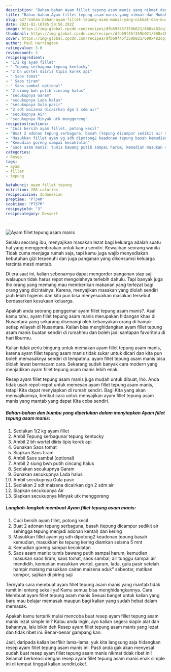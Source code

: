 ```yaml
---
description: "Bahan-bahan Ayam fillet tepung asam manis yang nikmat dan Mudah Dibuat"
title: "Bahan-bahan Ayam fillet tepung asam manis yang nikmat dan Mudah Dibuat"
slug: 627-bahan-bahan-ayam-fillet-tepung-asam-manis-yang-nikmat-dan-mudah-dibuat
date: 2021-02-16T05:59:56.292Z
image: https://img-global.cpcdn.com/recipes/dfb69f45f359b021/680x482cq70/ayam-fillet-tepung-asam-manis-foto-resep-utama.jpg
thumbnail: https://img-global.cpcdn.com/recipes/dfb69f45f359b021/680x482cq70/ayam-fillet-tepung-asam-manis-foto-resep-utama.jpg
cover: https://img-global.cpcdn.com/recipes/dfb69f45f359b021/680x482cq70/ayam-fillet-tepung-asam-manis-foto-resep-utama.jpg
author: Paul Harrington
ratingvalue: 3.6
reviewcount: 3
recipeingredient:
- "1/2 kg ayam fillet"
- " Tepung serbaguna tepung kentucky"
- "2 bh wortel diiris tipis korek api"
- " Saos tomat"
- " Saos tiram"
- " Saos sambal optional"
- "2 siung bwh putih cincang halus"
- "secukupnya Garam"
- "secukupnya Lada halus"
- "secukupnya Gula pasir"
- "2 sdt maizena dicairkan dgn 2 sdm air"
- "secukupnya Air"
- "secukupnya Minyak utk menggoreng"
recipeinstructions:
- "Cuci bersih ayam fillet, potong kecil"
- "Buat 2 adonan tepung serbaguna, basah (tepung dicampur sedikit air sehingga tepung menjadi adonan kental) dan kering"
- "Masukkan fillet ayam yg sdh dipotong2 keadonan tepung basah kemudian, masukkan ke tepung kering diamkan selama 5 mnt"
- "Kemudian goreng sampai kecoklatan"
- "Saos asam manis: tumis bawang putih sampai harum, kemudian masukan saos tiram, saos tomat, saos sambal, air tunggu sampai air mendidih, kemudian masukkan wortel, garam, lada, gula pasir setelah hampir matang masukkan cairan maizena aduk² sebentar, matikan kompor, sajikan di piring saji"
categories:
- Resep
tags:
- ayam
- fillet
- tepung

katakunci: ayam fillet tepung 
nutrition: 288 calories
recipecuisine: Indonesian
preptime: "PT34M"
cooktime: "PT37M"
recipeyield: "3"
recipecategory: Dessert

---
```



![Ayam fillet tepung asam manis](https://img-global.cpcdn.com/recipes/dfb69f45f359b021/680x482cq70/ayam-fillet-tepung-asam-manis-foto-resep-utama.jpg)

Selaku seorang ibu, menyajikan masakan lezat bagi keluarga adalah suatu hal yang menggembirakan untuk kamu sendiri. Kewajiban seorang  wanita Tidak cuma menjaga rumah saja, tapi kamu juga wajib menyediakan kebutuhan gizi terpenuhi dan juga panganan yang dikonsumsi keluarga tercinta mesti mantab.

Di era  saat ini, kalian sebenarnya dapat mengorder panganan siap saji walaupun tidak harus repot mengolahnya terlebih dahulu. Tapi banyak juga lho orang yang memang mau memberikan makanan yang terlezat bagi orang yang dicintainya. Karena, menyajikan masakan yang diolah sendiri jauh lebih higienis dan kita pun bisa menyesuaikan masakan tersebut berdasarkan kesukaan keluarga. 



Apakah anda seorang penggemar ayam fillet tepung asam manis?. Asal kamu tahu, ayam fillet tepung asam manis merupakan hidangan khas di Nusantara yang sekarang disenangi oleh kebanyakan orang di hampir setiap wilayah di Nusantara. Kalian bisa menghidangkan ayam fillet tepung asam manis buatan sendiri di rumahmu dan boleh jadi santapan favoritmu di hari liburmu.

Kalian tidak perlu bingung untuk memakan ayam fillet tepung asam manis, karena ayam fillet tepung asam manis tidak sukar untuk dicari dan kita pun boleh memasaknya sendiri di tempatmu. ayam fillet tepung asam manis bisa diolah lewat bermacam cara. Sekarang sudah banyak cara modern yang menjadikan ayam fillet tepung asam manis lebih enak.

Resep ayam fillet tepung asam manis juga mudah untuk dibuat, lho. Anda tidak usah repot-repot untuk memesan ayam fillet tepung asam manis, tetapi Kita dapat menyiapkan di rumah sendiri. Bagi Kita yang akan menyajikannya, berikut cara untuk menyajikan ayam fillet tepung asam manis yang mantab yang dapat Kita coba sendiri.

<!--inarticleads1-->

##### Bahan-bahan dan bumbu yang diperlukan dalam menyiapkan Ayam fillet tepung asam manis:

1. Sediakan 1/2 kg ayam fillet
1. Ambil  Tepung serbaguna/ tepung kentucky
1. Ambil 2 bh wortel diiris tipis korek api
1. Gunakan  Saos tomat
1. Siapkan  Saos tiram
1. Ambil  Saos sambal (optional)
1. Ambil 2 siung bwh putih cincang halus
1. Sediakan secukupnya Garam
1. Gunakan secukupnya Lada halus
1. Ambil secukupnya Gula pasir
1. Sediakan 2 sdt maizena dicairkan dgn 2 sdm air
1. Siapkan secukupnya Air
1. Siapkan secukupnya Minyak utk menggoreng




<!--inarticleads2-->

##### Langkah-langkah membuat Ayam fillet tepung asam manis:

1. Cuci bersih ayam fillet, potong kecil
1. Buat 2 adonan tepung serbaguna, basah (tepung dicampur sedikit air sehingga tepung menjadi adonan kental) dan kering
1. Masukkan fillet ayam yg sdh dipotong2 keadonan tepung basah kemudian, masukkan ke tepung kering diamkan selama 5 mnt
1. Kemudian goreng sampai kecoklatan
1. Saos asam manis: tumis bawang putih sampai harum, kemudian masukan saos tiram, saos tomat, saos sambal, air tunggu sampai air mendidih, kemudian masukkan wortel, garam, lada, gula pasir setelah hampir matang masukkan cairan maizena aduk² sebentar, matikan kompor, sajikan di piring saji




Ternyata cara membuat ayam fillet tepung asam manis yang mantab tidak rumit ini enteng sekali ya! Kamu semua bisa menghidangkannya. Cara Membuat ayam fillet tepung asam manis Sesuai banget untuk kalian yang baru mau belajar memasak maupun bagi kalian yang sudah hebat dalam memasak.

Apakah kamu tertarik mulai mencoba buat resep ayam fillet tepung asam manis lezat simple ini? Kalau anda ingin, ayo kalian segera siapin alat dan bahannya, lalu bikin deh Resep ayam fillet tepung asam manis yang lezat dan tidak ribet ini. Benar-benar gampang kan. 

Jadi, daripada kalian berfikir lama-lama, yuk kita langsung saja hidangkan resep ayam fillet tepung asam manis ini. Pasti anda gak akan menyesal sudah buat resep ayam fillet tepung asam manis nikmat tidak ribet ini! Selamat berkreasi dengan resep ayam fillet tepung asam manis enak simple ini di tempat tinggal kalian sendiri,oke!.

